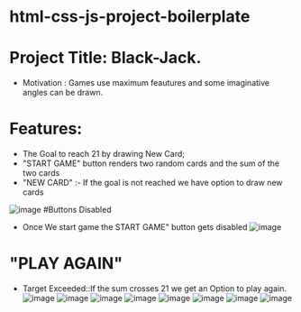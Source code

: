 # html-css-js-project-boilerplate

# Project Title: Black-Jack.
* Motivation : Games use maximum feautures and some imaginative angles can be drawn.
# Features:
* The Goal to reach 21 by drawing New Card;
* "START GAME" button renders two random cards and the sum of the two cards
* "NEW CARD" :- If the goal is not reached we have option to draw new cards

![image](https://user-images.githubusercontent.com/97438009/178139584-f9222679-c811-4fe3-ac4d-20fb1f9efb40.png)
#Buttons Disabled
* Once We start game the START GAME" button gets disabled
![image](https://user-images.githubusercontent.com/97438009/178139595-da2ef6fb-4891-4b3a-b7e8-34a44f8a4041.png)
# "PLAY AGAIN"
* Target Exceeded::If the sum crosses 21 we get an Option to play again.
![image](https://user-images.githubusercontent.com/97438009/178139610-cb0953c7-806a-447f-98ad-1a5062569a2a.png)
![image](https://user-images.githubusercontent.com/97438009/178139478-30c05d3f-f6ae-4d13-b8cf-04231f36c64b.png)
![image](https://user-images.githubusercontent.com/97438009/178139713-d4db6f3b-c2be-4285-8af8-74cf309b09ae.png)
![image](https://user-images.githubusercontent.com/97438009/178139816-5269908c-93d5-430d-9937-398bd0beffe4.png)
![image](https://user-images.githubusercontent.com/97438009/178139832-2649ae3f-c33c-41d7-926f-28e3463232d3.png)
![image](https://user-images.githubusercontent.com/97438009/178139842-654f044a-af88-4a97-81af-34e0c5c67495.png)
![image](https://user-images.githubusercontent.com/97438009/178139866-cc0b92f9-7ab6-4392-86ea-fea6776f1b2d.png)
![image](https://user-images.githubusercontent.com/97438009/178139876-0815686a-bb96-46da-bbda-c10bc02d0d64.png)

